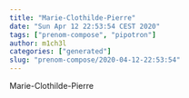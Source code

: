 ```yaml
---
title: "Marie-Clothilde-Pierre"
date: "Sun Apr 12 22:53:54 CEST 2020"
tags: ["prenom-compose", "pipotron"]
author: m1ch3l
categories: ["generated"]
slug: "prenom-compose/2020-04-12-22:53:54"
---
```


Marie-Clothilde-Pierre
